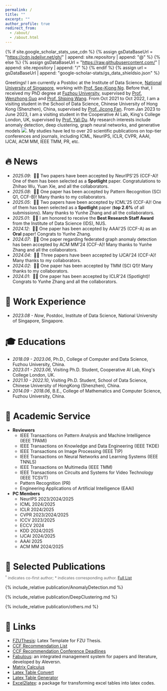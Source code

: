 ```yaml
---
permalink: /
title: ""
excerpt: ""
author_profile: true
redirect_from: 
  - /about/ 
  - /about.html
---
```

 
{% if site.google_scholar_stats_use_cdn %}
{% assign gsDataBaseUrl = "https://cdn.jsdelivr.net/gh/" | append: site.repository | append: "@" %}
{% else %}
{% assign gsDataBaseUrl = "https://raw.githubusercontent.com/" | append: site.repository | append: "/" %}
{% endif %}
{% assign url = gsDataBaseUrl | append: "google-scholar-stats/gs_data_shieldsio.json" %}

<span class='anchor' id='about-me'></span> 

Greetings! I am currently a Postdoc at the Institute of Data Science, [National University of Singapore](https://www.nus.edu.sg/), working with [Prof. See-Kiong Ng](https://scholar.google.com/citations?user=_wsommYAAAAJ). Before that, I received my PhD degree at [Fuzhou University](https://ccds.fzu.edu.cn/), supervised by [Prof. Wenzhong Guo](https://ccds.fzu.edu.cn/info/1202/4993.htm) and [Prof. Shiping Wang](https://ccds.fzu.edu.cn/info/1202/8958.htm). From Oct 2021 to Oct 2022, I am a visiting student in the School of Data Science, Chinese University of Hong Kong (Shenzhen), China, supervised by [Prof. Jicong Fan](https://jicongfan.github.io/). From Jan 2023 to June 2023, I am a visiting student in the Cooperative AI Lab, King's College London, UK, supervised by [Prof. Yali Du](https://yalidu.github.io/). My research interests include anomaly detection, deep clustering, graph neural networks, and generative models <a href='https://scholar.google.com/citations?user=g9TVoA0AAAAJ'><img src="https://img.shields.io/endpoint?logo=Google%20Scholar&url=https%3A%2F%2Fcdn.jsdelivr.net%2Fgh%2Fjinyucai95%2Fjinyucai95.github.io@google-scholar-stats%2Fgs_data_shieldsio.json&labelColor=f6f6f6&color=9cf&style=flat&label=citations"></a>. My studies have led to over 20 scientific publications on top-tier conferences and journals, including ICML, NeurIPS, ICLR, CVPR, AAAI, IJCAI, ACM MM, IEEE TMM, PR, etc. 

# 🔥 News
- *2025.09*: &nbsp;🎉🎉 Two papers have been accepted by NeurIPS'25 (CCF-A)! One of them has been selected as a **Spotlight** paper. Congratulations to Zhihao Wu, Yuan Xie, and all the collaborators.
- *2025.08*: &nbsp;🎉🎉 One paper has been accepted by Pattern Recognition (SCI Q1, CCF-B)! Many thanks to my collaborators.
- *2025.05*: &nbsp;🎉🎉 Two papers have been accepted by ICML'25 (CCF-A)! One of them has been selected as a **Spotlight** paper (**top 2.6%** of all submissions). Many thanks to Yunhe Zhang and all the collaborators.
- *2025.01*: &nbsp;🎉🎉 I am honored to receive the **Best Research Staff Award** from the Institute of Data Science (IDS), NUS.
- *2024.12*: &nbsp;🎉🎉 One paper has been accepted by AAAI'25 (CCF-A) as an **Oral** paper! Congrats to Yunhe Zhang.
- *2024.07*: &nbsp;🎉🎉 One paper regarding federated graph anomaly detection has been accepted by ACM MM'24 (CCF-A)! Many thanks to Yunhe Zhang and all the collaborators.
- *2024.04*: &nbsp;🎉🎉 Three papers have been accepted by IJCAI'24 (CCF-A)! Many thanks to my collaborators.
- *2024.02*: &nbsp;🎉🎉 One paper has been accepted by TMM (SCI Q1)! Many thanks to my collaborators.
- *2024.01*: &nbsp;🎉🎉 One paper has been accepted by ICLR'24 (Spotlight)! Congrats to Yunhe Zhang and all the collaborators.

# 💼 Work Experience
- *2023.08 - Now*, Postdoc, Institute of Data Science, National University of Singapore, Singapore.

# 🎓 Educations
- *2018.09 - 2023.06*, Ph.D., College of Computer and Data Science, Fuzhou University, China.
- *2023.01 - 2023.06*, Visiting Ph.D. Student, Cooperative AI Lab, King's College London, UK.
- *2021.10 - 2022.10*, Visiting Ph.D. Student, School of Data Science, Chinese University of HongKong (Shenzhen), China.
- *2014.09 - 2018.06*, B.E., College of Mathematics and Computer Science, Fuzhou University, China.

# 📝 Academic Service
- **Reviewers**
  - IEEE Transactions on Pattern Analysis and Machine Intelligence (IEEE TPAMI)
  - IEEE Transactions on Knowledge and Data Engineering (IEEE TKDE)
  - IEEE Transactions on Image Processing (IEEE TIP)
  - IEEE Transactions on Neural Networks and Learning Systems (IEEE TNNLS)
  - IEEE Transactions on Multimedia (IEEE TMM)
  - IEEE Transactions on Circuits and Systems for Video Technology (IEEE TCSVT)
  - Pattern Recognition (PR)
  - Engineering Applications of Artificial Intelligence (EAAI)
- **PC Members**
  - NeurIPS 2023/2024/2025
  - ICML 2024/2025
  - ICLR 2024/2025
  - CVPR 2023/2024/2025
  - ICCV 2023/2025
  - ECCV 2024
  - KDD 2024/2025
  - IJCAI 2024/2025
  - AAAI 2025
  - ACM MM 2024/2025

# 📖 Selected Publications 
<p style="font-size:0.9em; color:#666; margin-top:-10px; margin-bottom:5px;">
<sup>†</sup> indicates co-first author; * indicates corresponding author. <a href="https://scholar.google.com/citations?user=g9TVoA0AAAAJ" target="_blank">Full List</a>
</p>

{% include_relative publication/AnomalyDetection.md %}

{% include_relative publication/DeepClustering.md %}

{% include_relative publication/others.md %}

# 📎 Links
- [FZUThesis](https://github.com/chenzl23/FZUThesis): Latex Template for FZU Thesis.
- [CCF Recommendation List](https://ccf.atom.im/)
- [CCF Recommendation Conference Deadlines](https://ccfddl.github.io/)
- [Fabulous](https://github.com/Creator-SN/Fabulous): an integrated management system for papers and literature, developed by Aleversn.
- [Matrix Calculus](https://www.matrixcalculus.org/?tdsourcetag=s_pctim_aiomsg)
- [Latex Table Convert](https://tableconvert.com/)
- [Latex Table Generator](https://www.tablesgenerator.com/)
- [Excel2latex](https://ctan.org/pkg/excel2latex?lang=en): a package for transforming excel tables into latex codes.

<script type='text/javascript' id='clustrmaps' src='//cdn.clustrmaps.com/map_v2.js?cl=ffffff&w=250&t=tt&d=rlVnmh50IOmOPOW6tIm2OnOeG7JG5s5-zdf0AOD1z7M&co=2d78ad&ct=ffffff&cmo=3acc3a&cmn=ff5353'></script>
